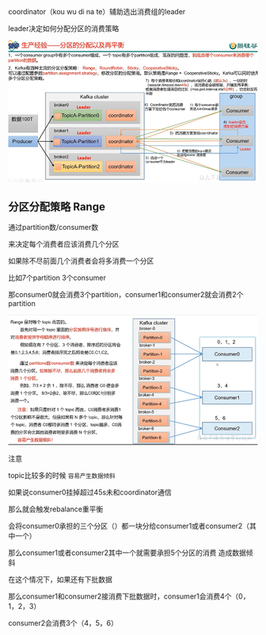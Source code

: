 coordinator（kou wu di na te）辅助选出消费组的leader

leader决定如何分配分区的消费策略

![img_85.png](img_85.png)

分区分配策略 Range
---

通过partition数/consumer数

来决定每个消费者应该消费几个分区

如果除不尽前面几个消费者会将多消费一个分区

比如7个partition 3个consumer

那consumer0就会消费3个partition，consumer1和consumer2就会消费2个partition

![img_86.png](img_86.png)

注意

topic比较多的时候 `容易产生数据倾斜`

如果说consumer0挂掉超过45s未和coordinator通信

那么就会触发rebalance重平衡 

会将consumer0承担的三个分区（）都一块分给consumer1或者consumer2（其中一个）

那么consumer1或者consumer2其中一个就需要承担5个分区的消费 造成数据倾斜

在这个情况下，如果还有下批数据

那么consumer1和consumer2接消费下批数据时，consumer1会消费4个（0，1，2，3）

consumer2会消费3个（4，5，6）